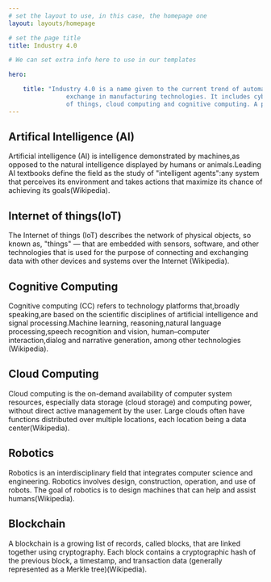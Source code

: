 ```yaml
---
# set the layout to use, in this case, the homepage one
layout: layouts/homepage

# set the page title
title: Industry 4.0

# We can set extra info here to use in our templates

hero:

    title: "Industry 4.0 is a name given to the current trend of automation and data
                exchange in manufacturing technologies. It includes cyber-physical systems, the Internet
                of things, cloud computing and cognitive computing. A part of this phase of industrial change is the joining of technologies like artificial intelligence, gene editing, to advanced robotics, the internet of things (IoT). (From Wikipedia)"
---
```


## Artifical Intelligence (AI)

Artificial intelligence (AI) is intelligence demonstrated by machines,as opposed to the natural intelligence displayed by humans or animals.Leading AI textbooks define the field as the study of "intelligent agents":any system that perceives its environment and takes actions that maximize its chance of achieving its goals(Wikipedia).

## Internet of things(IoT)

The Internet of things (IoT) describes the network of physical objects, so known as, "things" — that are embedded with sensors, software, and other technologies that is used for the purpose of connecting and exchanging data with other devices and systems over the Internet (Wikipedia).


## Cognitive Computing

Cognitive computing (CC) refers to technology platforms that,broadly speaking,are based on the scientific disciplines of artificial intelligence and signal processing.Machine learning, reasoning,natural language processing,speech recognition and vision,
human–computer interaction,dialog and narrative generation, among other technologies (Wikipedia).

## Cloud Computing

Cloud computing is the on-demand availability of computer system resources, especially
data storage (cloud storage) and computing power, without direct active management by the user. Large clouds often have functions distributed over multiple locations, each location being a data center(Wikipedia).

## Robotics

Robotics is an interdisciplinary field that integrates computer science and engineering. Robotics involves design, construction, operation, and use of robots. The goal of robotics is to design machines that can help and assist humans(Wikipedia).


## Blockchain

A blockchain is a growing list of records, called blocks, that are linked together
using cryptography. Each block contains a cryptographic hash of the previous block,
a timestamp, and transaction data (generally represented as a Merkle tree)(Wikipedia). 
